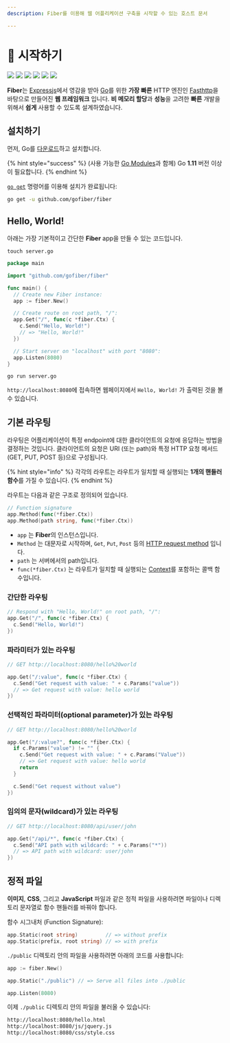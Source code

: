 ```yaml
---
description: Fiber를 이용해 웹 어플리케이션 구축을 시작할 수 있는 호스트 문서

---
```


# 📖  시작하기

[![](https://img.shields.io/github/release/gofiber/fiber?style=flat-square)](https://github.com/gofiber/fiber/releases) [![](https://img.shields.io/badge/api-documentation-blue?style=flat-square)](https://fiber.wiki) ![](https://img.shields.io/badge/goreport-A%2B-brightgreen?style=flat-square) [![](https://img.shields.io/badge/coverage-91%25-brightgreen?style=flat-square)](https://gocover.io/github.com/gofiber/fiber) [![](https://img.shields.io/travis/gofiber/fiber/master.svg?label=linux&style=flat-square)](https://travis-ci.org/gofiber/fiber) [![](https://img.shields.io/travis/gofiber/fiber/master.svg?label=windows&style=flat-square)](https://travis-ci.org/gofiber/fiber)

**Fiber**는 [Expressjs](https://github.com/expressjs/express)에서 영감을 받아 [Go](https://golang.org/doc/)를 위한 **가장 빠른** HTTP 엔진인 [Fasthttp](https://github.com/valyala/fasthttp)을 바탕으로 만들어진 **웹 프레임워크** 입니다. **비 메모리 할당**과 **성능**을 고려한 **빠른** 개발을 위해서 **쉽게** 사용할 수 있도록 설계하였습니다.

## 설치하기

먼저, Go를 [다운로드](https://golang.org/dl/)하고 설치합니다.

{% hint style="success" %}
\(사용 가능한 [Go Modules](https://golang.org/doc/go1.11#modules)과 함께) Go **1.11** 버전 이상이 필요합니다.
{% endhint %}

[`go get`](https://golang.org/cmd/go/#hdr-Add_dependencies_to_current_module_and_install_them) 명령어를 이용해 설치가 완료됩니다:

```bash
go get -u github.com/gofiber/fiber
```

## Hello, World!

아래는 가장 기본적이고 간단한 **Fiber** app을 만들 수 있는 코드입니다.

```text
touch server.go
```

```go
package main

import "github.com/gofiber/fiber"

func main() {
  // Create new Fiber instance:
  app := fiber.New()

  // Create route on root path, "/":
  app.Get("/", func(c *fiber.Ctx) {
    c.Send("Hello, World!")
    // => "Hello, World!"
  })

  // Start server on "localhost" with port "8080":
  app.Listen(8080)
}
```

```text
go run server.go
```

`http://localhost:8080`에 접속하면 웹페이지에서 `Hello, World!` 가 출력된 것을 볼 수 있습니다.

## 기본 라우팅

라우팅은 어플리케이션이 특정 endpoint에 대한 클라이언트의 요청에 응답하는 방법을 결정하는 것입니다. 클라이언트의 요청은 URI (또는 path)와 특정 HTTP 요청 메서드 (GET, PUT, POST 등)으로 구성됩니다.

{% hint style="info" %}
각각의 라우트는 라우트가 일치할 때 실행되는 **1개의 핸들러 함수**를 가질 수 있습니다.
{% endhint %}

라우트는 다음과 같은 구조로 정의되어 있습니다.

```go
// Function signature
app.Method(func(*fiber.Ctx))
app.Method(path string, func(*fiber.Ctx))
```

* `app` 는 **Fiber**의 인스턴스입니다.
* `Method` 는 대문자로 시작하며,  `Get`, `Put`, `Post` 등의 [HTTP request method](https://fiber.wiki/application#methods) 입니다.
* `path` 는 서버에서의 path입니다.
* `func(*fiber.Ctx)` 는 라우트가 일치할 때 실행되는 [Context](https://fiber.wiki/context)를 포함하는 콜백 함수입니다.

### 간단한 라우팅

```go
// Respond with "Hello, World!" on root path, "/":
app.Get("/", func(c *fiber.Ctx) {
  c.Send("Hello, World!")
})
```

### 파라미터가 있는 라우팅

```go
// GET http://localhost:8080/hello%20world

app.Get("/:value", func(c *fiber.Ctx) {
  c.Send("Get request with value: " + c.Params("value"))
  // => Get request with value: hello world
})
```

### 선택적인 파라미터(optional parameter)가 있는 라우팅

```go
// GET http://localhost:8080/hello%20world

app.Get("/:value?", func(c *fiber.Ctx) {
  if c.Params("value") != "" {
    c.Send("Get request with value: " + c.Params("Value"))
    // => Get request with value: hello world
    return
  }

  c.Send("Get request without value")
})
```

### 임의의 문자(wildcard)가 있는 라우팅

```go
// GET http://localhost:8080/api/user/john

app.Get("/api/*", func(c *fiber.Ctx) {
  c.Send("API path with wildcard: " + c.Params("*"))
  // => API path with wildcard: user/john
})
```

## 정적 파일

**이미지**, **CSS**, 그리고 **JavaScript** 파일과 같은 정적 파일을 사용하려면 파일이나 디렉토리 문자열로 함수 핸들러를 바꿔야 합니다.  

함수 시그내처 (Function Signature):

```go
app.Static(root string)         // => without prefix
app.Static(prefix, root string) // => with prefix
```

`./public` 디렉토리 안의 파일을 사용하려면 아래의 코드를 사용합니다:

```go
app := fiber.New()

app.Static("./public") // => Serve all files into ./public

app.Listen(8080)
```

이제 `./public` 디렉토리 안의 파일을 불러올 수 있습니다:

```bash
http://localhost:8080/hello.html
http://localhost:8080/js/jquery.js
http://localhost:8080/css/style.css
```




